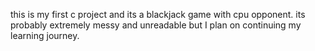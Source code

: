 this is my first c project and its a blackjack game with cpu opponent. its probably extremely messy and unreadable but I plan on continuing my learning journey. 
